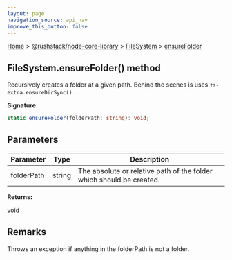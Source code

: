 ```yaml
---
layout: page
navigation_source: api_nav
improve_this_button: false
---
```



[Home](./index.md) &gt; [@rushstack/node-core-library](./node-core-library.md) &gt; [FileSystem](./node-core-library.filesystem.md) &gt; [ensureFolder](./node-core-library.filesystem.ensurefolder.md)

## FileSystem.ensureFolder() method

Recursively creates a folder at a given path. Behind the scenes is uses `fs-extra.ensureDirSync()` .

<b>Signature:</b>

```typescript
static ensureFolder(folderPath: string): void;
```

## Parameters

|  Parameter | Type | Description |
|  --- | --- | --- |
|  folderPath | string | The absolute or relative path of the folder which should be created. |

<b>Returns:</b>

void

## Remarks

Throws an exception if anything in the folderPath is not a folder.
